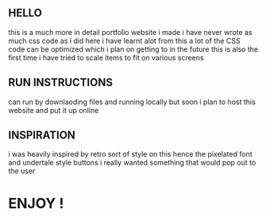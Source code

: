 ## HELLO 
this is a much more in detail portfolio website i made
i have never wrote as much css code as i did here i have learnt alot from this
a lot of the CSS code can be optimized which i plan on getting to in the future
this is also the first time i have tried to scale items to fit on various screens

## RUN INSTRUCTIONS
can run by downlaoding files and running locally but soon i plan to host this website
and put it up online

## INSPIRATION
i was heavily inspired by retro sort of style on this hence the pixelated font and 
undertale style buttons 
i really wanted something that would pop out to the user 

# ENJOY !
